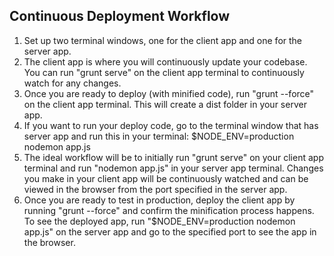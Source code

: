 ## Continuous Deployment Workflow ##

1. Set up two terminal windows, one for the client app and one for the server app.
2. The client app is where you will continuously update your codebase. You can run "grunt serve" on the client app terminal to continuously watch for any changes.
3. Once you are ready to deploy (with minified code), run "grunt --force" on the client app terminal. This will create a dist folder in your server app.
4. If you want to run your deploy code, go to the terminal window that has server app and run this in your terminal: $NODE_ENV=production nodemon app.js
5. The ideal workflow will be to initially run "grunt serve" on your client app terminal and run "nodemon app.js" in your server app terminal. Changes you make in your client app will be continuously watched and can be viewed in the browser from the port specified in the server app.
6. Once you are ready to test in production, deploy the client app by running "grunt --force" and confirm the minification process happens. To see the deployed app, run "$NODE_ENV=production nodemon app.js" on the server app and go to the specified port to see the app in the browser.